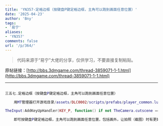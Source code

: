 ```yaml
---
title: 'YN357-定格边框（按键盘P键定格边框，主角可以跑到画面任意位置）'
date: '2025-04-23'
author: 'Bny'
tags:
- '易宁'
aliases:
- 'YN357'
comments: false
url: '/p/364/'
---
```


> 代码来源于“易宁”大佬的分享，仅供学习，不要直接复制粘贴。

原帖链接：[http://bbs.3dmgame.com/thread-3859071-1-1.html](http://bbs.3dmgame.com/thread-3859071-1-1.html)

---

```lua  

三五七.定格边框（按键盘P键定格边框，主角可以跑到画面任意位置）

	用MT管理器打开游戏目录/assets/DLC0002/scripts/prefabs/player_common.lua文件，在inst:AddComponent("playercontroller")的下一行插入以下内容：

TheInput:AddKeyUpHandler(KEY_P, function() if not TheCamera.cutscene == false then TheCamera:CutsceneMode(false) else TheCamera:CutsceneMode(true) end end )

	即可按键盘P键定格边框，主角可以跑到画面任意位置，包括画外，让拍照（截图）时有更好的构图，再次按P键解锁边框

```  

